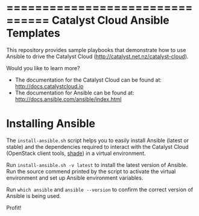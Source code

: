 ================================
Catalyst Cloud Ansible Templates
================================

This repository provides sample playbooks that demonstrate how to use Ansible to drive the Catalyst Cloud (http://catalyst.net.nz/catalyst-cloud).

Would you like to learn more?

 - The documentation for the Catalyst Cloud can be found at: http://docs.catalystcloud.io
 - The documentation for Ansible can be found at: http://docs.ansible.com/ansible/index.html

Installing Ansible
==================

The `install-ansible.sh` script helps you to easily install Ansible (latest or stable) and the dependencies required to interact with the Catalyst Cloud (OpenStack client tools, [shade](http://docs.openstack.org/infra/shade/)) in a virtual environment.

Run `install-ansible.sh -v latest` to install the latest version of Ansible. Run the source commend printed by the script to activate the virtual environment and set up Ansible environment variables.

Run `which ansible` and `ansible --version` to confirm the correct version of Ansible is being used.

Profit!
